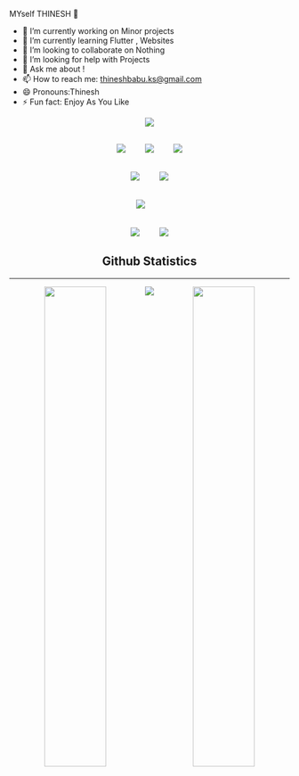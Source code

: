 MYself THINESH 👋

- 🔭 I’m currently working on Minor projects
- 🌱 I’m currently learning Flutter , Websites
- 👯 I’m looking to collaborate on Nothing
- 🤔 I’m looking for help with Projects
- 💬 Ask me about !
- 📫 How to reach me: thineshbabu.ks@gmail.com
- 😄 Pronouns:Thinesh
- ⚡ Fun fact: Enjoy As You Like


<p>
<div align="center">
  <img src="https://img.shields.io/badge/-HTML-ff6600?style=for-the-badge&logo=html5&logoColor=ff6600&labelColor=282828">
  
  <br><img src="https://img.shields.io/badge/-CSS-264ee4?style=for-the-badge&logo=css3&logoColor=264ee4&labelColor=282828">&nbsp;&nbsp;&nbsp;&nbsp;&nbsp;&nbsp;&nbsp;&nbsp;
  <img src="https://img.shields.io/badge/-Sass-bf4080?style=for-the-badge&logo=sass&logoColor=bf4080&labelColor=282828">&nbsp;&nbsp;&nbsp;&nbsp;&nbsp;&nbsp;&nbsp;&nbsp;
  <img src="https://img.shields.io/badge/-Bootstrap-860afb?style=for-the-badge&logo=bootstrap&logoColor=860afb&labelColor=282828">

<br><img src="https://img.shields.io/badge/-JavaScript-f7df1e?style=for-the-badge&logo=javascript&logoColor=f7df1e&labelColor=282828">&nbsp;&nbsp;&nbsp;&nbsp;&nbsp;&nbsp;&nbsp;&nbsp;
<img src="https://img.shields.io/badge/-React-5cd9ff?style=for-the-badge&logo=react&logoColor=5cd9ff&labelColor=282828">

<br><img src="https://img.shields.io/badge/-PHP-787cb4?style=for-the-badge&logo=php&logoColor=787cb4&labelColor=282828">&nbsp;&nbsp;&nbsp;&nbsp;&nbsp;&nbsp;&nbsp;&nbsp;

<br><img src="https://img.shields.io/badge/-SQL-eee?style=for-the-badge&logo=mysql&logoColor=eee&labelColor=282828">&nbsp;&nbsp;&nbsp;&nbsp;&nbsp;&nbsp;&nbsp;&nbsp;
<img src="https://img.shields.io/badge/-Git-f05030?style=for-the-badge&logo=git&logoColor=f05030&labelColor=282828">

</div>
</p>

<h2 align="center">Github Statistics</h2>
<hr>


  <p align="center">
 <a  href="https://awesome-github-stats.azurewebsites.net/index.html??cardType=github&theme=dark"> 

   <img src="https://github-readme-stats.vercel.app/api?username=THINESHBABU0910&&show_icons=true&title_color=ffffff&icon_color=bb2acf&text_color=daf7dc&bg_color=151515">

  
  <img align="left" width="47%"  src="https://github-readme-stats.vercel.app/api/top-langs/?username=THINESHBABU0910&hide=html&theme=dark&layout=compact&langs_count=8">
   


<img align="right" width="47%"  src="https://github-readme-streak-stats.herokuapp.com?user=THINESHBABU0910&theme=dark">

  

